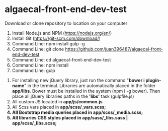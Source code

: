 # algaecal-front-end-dev-test

Download or clone repository to location on your computer

1. Install Node.js and NPM (https://nodejs.org/en/)
2. Install Git (https://git-scm.com/download/)
3. Command Line: npm install gulp -g
4. Command Line: git clone https://github.com/juan396487/algaecal-front-end-dev-test
5. Command Line: cd algaecal-front-end-dev-test
6. Command Line: npm install
7. Command Line: gulp


<ol>

	
<li>For installing new jQuery library, just run the command "<strong>bower i plugin-name</strong>" in the terminal. Libraries are automatically placed in the folder <strong>app/libs</strong>. Bower must be installed in the system (npm i -g bower). Then place all jQuery libraries paths in the <strong>'libs'</strong> task (gulpfile.js)</li>
<li>All custom JS located in <strong>app/js/common.js</strong></li>
<li>All Scss vars placed in <strong>app/scss/_vars.scss;</li>
<li>All Bootstrap media queries placed in <strong>app/scss/_media.scss</strong>;</li>
<li>All libraries CSS styles placed in <strong>app/sass/_libs.sass | app/scss/_libs.scss</strong>;</li>
	
</ol>
